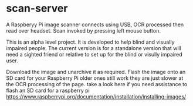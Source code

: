 # scan-server
A Raspberyy Pi image scanner connects using USB, OCR processed then read over headset. Scan invoked by pressing left mouse button.

This is an alpha level project. It is developed to help blind and visually impaired people.
The current version is for a standalone version that will need a sighted friend or relative to set up for the blind or visully impaired user.

Download the image and unarchive it as required.
Flash the image onto an SD card for your Raspberry Pi older ones still work they are just slower at the OCR processing of the page.
take a look here if you need assistance to flash an SD card for a raspberry pi
https://www.raspberrypi.org/documentation/installation/installing-images/


